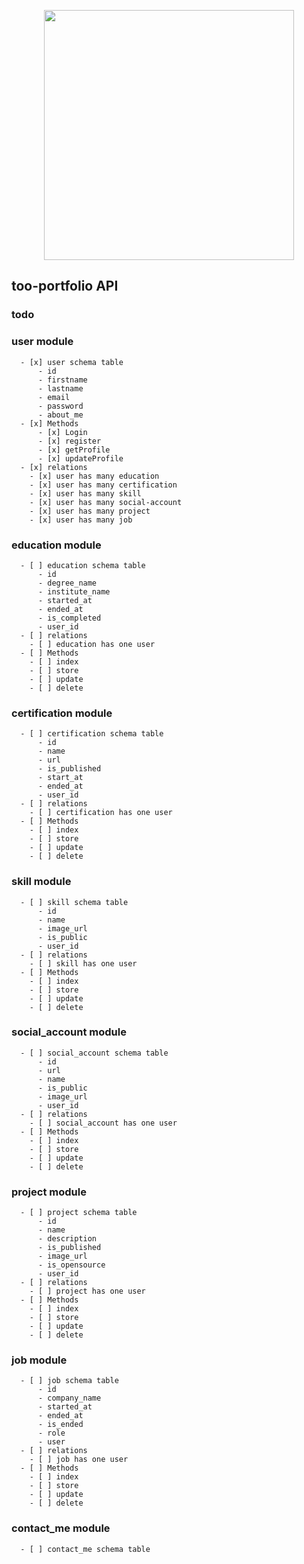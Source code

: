 <p align="center"><a href="https://laravel.com" target="_blank"><img src="https://raw.githubusercontent.com/laravel/art/master/logo-lockup/5%20SVG/2%20CMYK/1%20Full%20Color/laravel-logolockup-cmyk-red.svg" width="400"></a></p>



## too-portfolio API

### todo

### user module
      - [x] user schema table
          - id
          - firstname
          - lastname
          - email
          - password
          - about_me
      - [x] Methods
          - [x] Login
          - [x] register
          - [x] getProfile
          - [x] updateProfile
      - [x] relations
        - [x] user has many education
        - [x] user has many certification
        - [x] user has many skill
        - [x] user has many social-account
        - [x] user has many project
        - [x] user has many job 
  
### education module
      - [ ] education schema table
          - id
          - degree_name
          - institute_name
          - started_at
          - ended_at
          - is_completed
          - user_id
      - [ ] relations
        - [ ] education has one user
      - [ ] Methods
        - [ ] index
        - [ ] store
        - [ ] update
        - [ ] delete

### certification module
      - [ ] certification schema table
          - id
          - name
          - url
          - is_published
          - start_at
          - ended_at
          - user_id
      - [ ] relations
        - [ ] certification has one user
      - [ ] Methods
        - [ ] index
        - [ ] store
        - [ ] update
        - [ ] delete

### skill module
      - [ ] skill schema table
          - id
          - name 
          - image_url
          - is_public
          - user_id
      - [ ] relations
        - [ ] skill has one user
      - [ ] Methods
        - [ ] index
        - [ ] store
        - [ ] update
        - [ ] delete

### social_account module
      - [ ] social_account schema table
          - id
          - url
          - name
          - is_public
          - image_url
          - user_id
      - [ ] relations
        - [ ] social_account has one user
      - [ ] Methods
        - [ ] index
        - [ ] store
        - [ ] update
        - [ ] delete

### project module
      - [ ] project schema table
          - id
          - name
          - description
          - is_published
          - image_url
          - is_opensource
          - user_id
      - [ ] relations
        - [ ] project has one user
      - [ ] Methods
        - [ ] index
        - [ ] store
        - [ ] update
        - [ ] delete

### job module
      - [ ] job schema table
          - id
          - company_name
          - started_at
          - ended_at
          - is_ended
          - role
          - user
      - [ ] relations
        - [ ] job has one user
      - [ ] Methods
        - [ ] index
        - [ ] store
        - [ ] update
        - [ ] delete

### contact_me module
      - [ ] contact_me schema table
